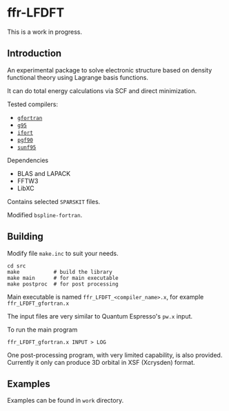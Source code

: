 # ffr-LFDFT

This is a work in progress.

## Introduction

An experimental package to solve electronic structure based on density functional theory
using Lagrange basis functions.

It can do total energy calculations via SCF and direct minimization.

Tested compilers:
- [`gfortran`](https://gcc.gnu.org/fortran/)
- [`g95`](www.g95.org)
- [`ifort`](https://software.intel.com/en-us/fortran-compilers)
- [`pgf90`](https://www.pgroup.com/products/community.htm)
- [`sunf95`](http://www.oracle.com/technetwork/server-storage/developerstudio/downloads/index.html)

Dependencies
- BLAS and LAPACK
- FFTW3
- LibXC

Contains selected `SPARSKIT` files.

Modified `bspline-fortran`.

## Building

Modify file `make.inc` to suit your needs.

```
cd src
make           # build the library
make main      # for main executable
make postproc  # for post processing
```

Main executable is named `ffr_LFDFT_<compiler_name>.x`, for example `ffr_LFDFT_gfortran.x`

The input files are very similar to Quantum Espresso's `pw.x` input.

To run the main program

```
ffr_LFDFT_gfortran.x INPUT > LOG
```

One post-processing program, with very limited capability, is also provided.
Currently it only can produce 3D orbital in XSF (Xcrysden) format.


## Examples

Examples can be found in `work` directory.


